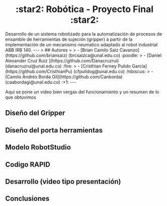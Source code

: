 <h1 align="center"> :star2:  Robótica - Proyecto Final :star2: </h1> 
Desarrollo de un sistema robotizado para la automatización de procesos de ensamble de herramientas de sujeción (gripper) a partir de la implementación de un mecanismo neumatico adaptado al robot industrial ABB IRB 140.
---
> ## Autores
> 
> - [Brian Camilo Saiz Cavanzo](https://github.com/briansaiz) (brcsaizca@unal.edu.co) :poodle:
> - [Daniel Alexander Cruz Ruiz ](https://github.com/Danacruzrui) (danacruzrui@unal.edu.co) :fire:
> - [Cristhian Ferney Pulido Garcia](https://github.com/CristhianPu) (cfpulidog@unal.edu.co) :hibiscus:
> - [Camilo Andrés Borda Gil](https://github.com/Canborda) (caabordagi@unal.edu.co)  :+1:
---


Aqui se pone un video bien vergas del funcionamiento y un resumen de lo que obtuvimos 

## Diseño del Gripper 
## Diseño del porta herramientas 
## Modelo RobotStudio 
## Codigo RAPID
## Desarrollo  (video tipo presentación)
## Conclusiones 
